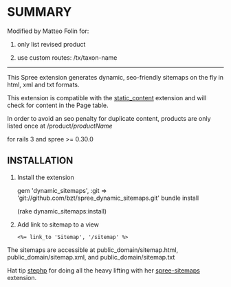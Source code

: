 SUMMARY
=======
Modified by Matteo Folin for:

1. only list revised product

2. use custom routes: /tx/taxon-name

***

This Spree extension generates dynamic, seo-friendly sitemaps on the fly in html, xml and txt formats.

This extension is compatible with the [static_content][1] extension and will check for content in the Page table.

In order to avoid an seo penalty for duplicate content, products are only listed once at /product/_productName_

for rails 3 and spree >= 0.30.0

INSTALLATION
------------

1. Install the extension

	gem 'dynamic_sitemaps', :git => 'git://github.com/bzt/spree_dynamic_sitemaps.git' 
	bundle install 
	
	(rake dynamic_sitemaps:install)

2. Add link to sitemap to a view
    
    `<%= link_to 'Sitemap', '/sitemap' %>`

The sitemaps are accessible at public_domain/sitemap.html, public_domain/sitemap.xml, and public_domain/sitemap.txt

Hat tip [stephp][2] for doing all the heavy lifting with her [spree-sitemaps][3] extension.

[1]: http://ext.spreecommerce.com/extensions/2-static-content
[2]: http://github.com/stephp
[3]: http://ext.spreecommerce.com/extensions/3-spree-sitemaps
